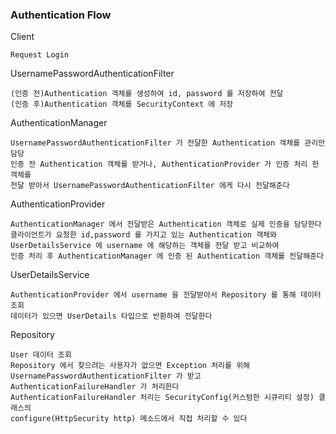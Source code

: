 ### Authentication Flow

Client

    Request Login

UsernamePasswordAuthenticationFilter

    (인증 전)Authentication 객체를 생성하여 id, password 를 저장하여 전달
    (인증 후)Authentication 객체를 SecurityContext 에 저장

AuthenticationManager

    UsernamePasswordAuthenticationFilter 가 전달한 Authentication 객체를 관리만 담당
    인증 전 Authentication 객체를 받거나, AuthenticationProvider 가 인증 처리 한 객체를
    전달 받아서 UsernamePasswordAuthenticationFilter 에게 다시 전달해준다

AuthenticationProvider

    AuthenticationManager 에서 전달받은 Authentication 객체로 실제 인증을 담당한다
    클라이언트가 요청한 id,password 를 가지고 있는 Authentication 객체와
    UserDetailsService 에 username 에 해당하는 객체를 전달 받고 비교하여
    인증 처리 후 AuthenticationManager 에 인증 된 Authentication 객체를 전달해준다

UserDetailsService

    AuthenticationProvider 에서 username 을 전달받아서 Repository 를 통해 데이터 조회
    데이터가 있으면 UserDetails 타입으로 반환하여 전달한다

Repository

    User 데이터 조회
    Repository 에서 찾으려는 사용자가 없으면 Exception 처리를 위해
    UsernamePasswordAuthenticationFilter 가 받고 AuthenticationFailureHandler 가 처리한다
    AuthenticationFailureHandler 처리는 SecurityConfig(커스텀한 시큐리티 설정) 클래스의
    configure(HttpSecurity http) 메소드에서 직접 처리할 수 있다